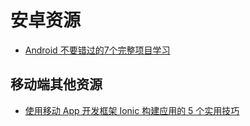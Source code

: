 # 安卓资源

* [Android 不要错过的7个完整项目学习](http://mp.weixin.qq.com/s/xJtFkhEzKJGoOFQoSzqL5Q)

## 移动端其他资源

* [使用移动 App 开发框架 Ionic 构建应用的 5 个实用技巧](https://my.oschina.net/editorial-story/blog/1536039)
